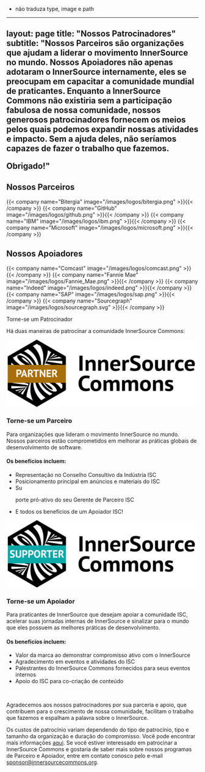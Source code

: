 - não traduza type, image e path
---
layout: page
title: "Nossos Patrocinadores"
subtitle: "Nossos Parceiros são organizações que ajudam a liderar o movimento InnerSource no mundo. Nossos Apoiadores não apenas adotaram o InnerSource internamente, eles se preocupam em capacitar a comunidade mundial de praticantes. Enquanto a InnerSource Commons não existiria sem a participação fabulosa de nossa comunidade, nossos generosos patrocinadores fornecem os meios pelos quais podemos expandir nossas atividades e impacto. Sem a ajuda deles, não seríamos capazes de fazer o trabalho que fazemos. </p>Obrigado!"
---


<div class="container text-center" >
  <h2 class="display-3"> Nossos Parceiros </h2>
</div>

<div class="container">
  <div class="row justify-content-center">
    {{< company name="Bitergia" image="/images/logos/bitergia.png" >}}{{< /company >}}
    {{< company name="GitHub" image="/images/logos/github.png" >}}{{< /company >}}
    {{< company name="IBM" image="/images/logos/ibm.png" >}}{{< /company >}}
    {{< company name="Microsoft" image="/images/logos/microsoft.png" >}}{{< /company >}}
  </div>
</div>

<div class="container text-center" >
  <h2 class="display-3"> Nossos Apoiadores </h2>
</div>

<div class="container">
  <div class="row justify-content-center">
    {{< company name="Comcast" image="/images/logos/comcast.png" >}}{{< /company >}}
    {{< company name="Fannie Mae" image="/images/logos/Fannie_Mae.png" >}}{{< /company >}}
    {{< company name="Indeed" image="/images/logos/indeed.png" >}}{{< /company >}}
    {{< company name="SAP" image="/images/logos/sap.png" >}}{{< /company >}}
    {{< company name="Sourcegraph" image="/images/logos/sourcegraph.svg" >}}{{< /company >}}
  </div>
</div>

<section class="section bg-light">
  <div class="container">
    <div class="row justify-content-center">
      <div class="col-12 text-center mb-4">
        <p class="mt-3 h1">Torne-se um Patrocinador</p>
        <p>Há duas maneiras de patrocinar a comunidade InnerSource Commons:</p>
      </div>
      <div class="col-md-6 col-sm-6 mb-4">
        <div class="feature-card text-left">
          <img src="/images/ISC_Partner_Logo_Wide.png" alt="Emblema de Parceiro">
          <h3 class="mb-2">Torne-se um Parceiro</h3>
          <p>Para organizações que lideram o movimento InnerSource no mundo. Nossos parceiros estão comprometidos em melhorar as práticas globais de desenvolvimento de software.</p>
          <h4>Os benefícios incluem:</h4>
          <ul>
              <li>Representação no Conselho Consultivo da Indústria ISC</li>
              <li>Posicionamento principal em anúncios e materiais do ISC</li>
              <li>Su

porte pró-ativo do seu Gerente de Parceiro ISC</li>
              <li>E todos os benefícios de um Apoiador ISC!</li>
          </ul>
        </div>
      </div>
      <div class="col-md-6 col-sm-6 mb-4">
        <div class="feature-card text-left">
          <img src="/images/ISC_Supporter_Logo_Wide.png" alt="Emblema de Apoiador">
          <h3 class="mb-2">Torne-se um Apoiador</h3>
          <p>Para praticantes de InnerSource que desejam apoiar a comunidade ISC, acelerar suas jornadas internas de InnerSource e sinalizar para o mundo que eles possuem as melhores práticas de desenvolvimento.</p>
          <h4>Os benefícios incluem:</h4>
          <ul>
              <li>Valor da marca ao demonstrar compromisso ativo com o InnerSource</li>
              <li>Agradecimento em eventos e atividades do ISC</li>
              <li>Palestrantes do InnerSource Commons fornecidos para seus eventos internos</li>
              <li>Apoio do ISC para co-criação de conteúdo</li>
          </ul>
        </div>
      </div>
    </div>
    <div class="row d-flex justify-content-center">
        <a href="mailto:sponsor@innersourcecommons.org" class="btn btn-primary btn-sm" style="color: white;">Entre em contato para saber mais</a>
    </div>
  </div>
</section>

Agradecemos aos nossos patrocinadores por sua parceria e apoio, que contribuem para o crescimento de nossa comunidade, facilitam o trabalho que fazemos e espalham a palavra sobre o InnerSource.

Os custos de patrocínio variam dependendo do tipo de patrocínio, tipo e tamanho da organização e duração do compromisso. Você pode encontrar mais informações [aqui](https://drive.google.com/file/d/1kPP44d9NQEUqY65kjt61bSMfP1BvxHD6/view?usp=sharing). Se você estiver interessado em patrocinar a InnerSource Commons e gostaria de saber mais sobre nossos programas de Parceiro e Apoiador, entre em contato conosco pelo e-mail sponsor@innersourcecommons.org.